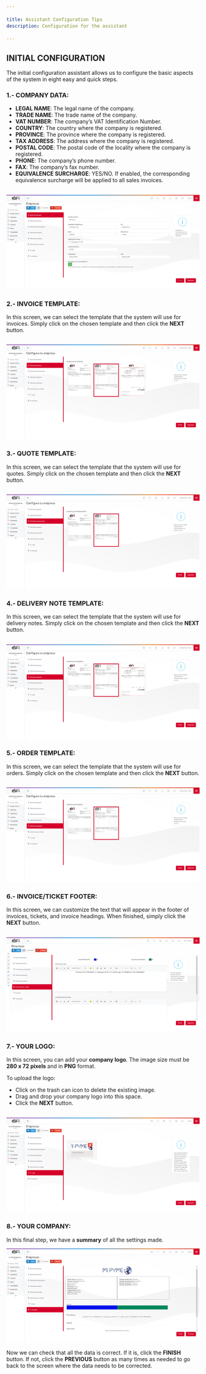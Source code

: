 ```yaml
---

title: Assistant Configuration Tips  
description: Configuration for the assistant  

---
```


## INITIAL CONFIGURATION

The initial configuration assistant allows us to configure the basic aspects of the system in eight easy and quick steps.

### 1.- COMPANY DATA:

- **LEGAL NAME**: The legal name of the company.
- **TRADE NAME**: The trade name of the company.
- **VAT NUMBER**: The company’s VAT Identification Number.
- **COUNTRY**: The country where the company is registered.
- **PROVINCE**: The province where the company is registered.
- **TAX ADDRESS**: The address where the company is registered.
- **POSTAL CODE**: The postal code of the locality where the company is registered.
- **PHONE**: The company’s phone number.
- **FAX**: The company’s fax number.
- **EQUIVALENCE SURCHARGE**: YES/NO. If enabled, the corresponding equivalence surcharge will be applied to all sales invoices.

![First Image](../../../../assets/primerpresupuestoimg/AsistenteConfiguracion01.png)
---

### 2.- INVOICE TEMPLATE:

In this screen, we can select the template that the system will use for invoices. Simply click on the chosen template and then click the **NEXT** button.

![](../../../../assets/primerpresupuestoimg/AsistenteConfiguracion02.png)
---

### 3.- QUOTE TEMPLATE:

In this screen, we can select the template that the system will use for quotes. Simply click on the chosen template and then click the **NEXT** button.

![](../../../../assets/primerpresupuestoimg/AsistenteConfiguracion03.png)
---

### 4.- DELIVERY NOTE TEMPLATE:

In this screen, we can select the template that the system will use for delivery notes. Simply click on the chosen template and then click the **NEXT** button.

![](../../../../assets/primerpresupuestoimg/AsistenteConfiguracion04.png)
---

### 5.- ORDER TEMPLATE:

In this screen, we can select the template that the system will use for orders. Simply click on the chosen template and then click the **NEXT** button.

![](../../../../assets/primerpresupuestoimg/AsistenteConfiguracion05.png)
---

### 6.- INVOICE/TICKET FOOTER:

In this screen, we can customize the text that will appear in the footer of invoices, tickets, and invoice headings. When finished, simply click the **NEXT** button.

![](../../../../assets/primerpresupuestoimg/AsistenteConfiguracion10.png)
---

### 7.- YOUR LOGO:

In this screen, you can add your **company logo**. The image size must be **280 x 72 pixels** and in **PNG** format.

To upload the logo:
- Click on the trash can icon to delete the existing image.
- Drag and drop your company logo into this space.
- Click the **NEXT** button.

![](../../../../assets/primerpresupuestoimg/AsistenteConfiguracion12.png)
---

### 8.- YOUR COMPANY:

In this final step, we have a **summary** of all the settings made.

![](../../../../assets/primerpresupuestoimg/AsistenteConfiguracion14.png)

Now we can check that all the data is correct. If it is, click the **FINISH** button. If not, click the **PREVIOUS** button as many times as needed to go back to the screen where the data needs to be corrected.


